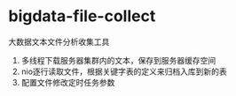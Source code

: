 # bigdata-file-collect

大数据文本文件分析收集工具

1. 多线程下载服务器集群内的文本，保存到服务器缓存空间
2. nio逐行读取文件，根据关键字表的定义来归档入库到新的表
3. 配置文件修改定时任务参数



